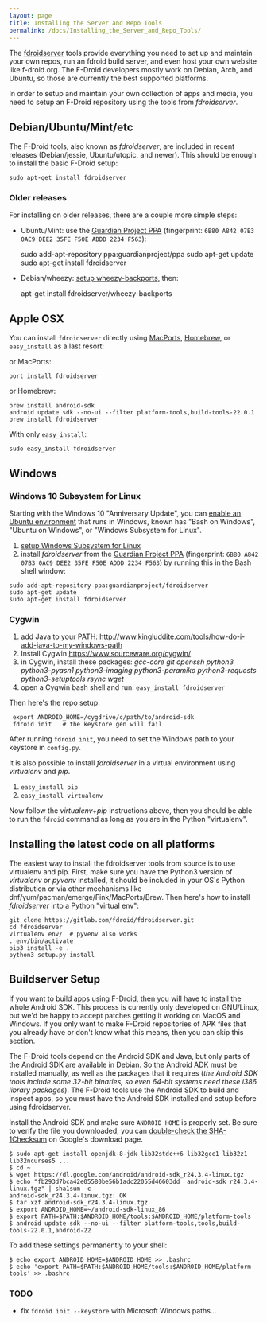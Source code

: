 ```yaml
---
layout: page
title: Installing the Server and Repo Tools
permalink: /docs/Installing_the_Server_and_Repo_Tools/
---
```


The [fdroidserver](https://gitlab.com/fdroid/fdroidserver) tools provide
everything you need to set up and maintain your own repos, run an fdroid
build server, and even host your own website like f-droid.org. The
F-Droid developers mostly work on Debian, Arch, and Ubuntu, so those are
currently the best supported platforms.

In order to setup and maintain your own collection of apps and media,
you need to setup an F-Droid repository using the tools from
*fdroidserver*.


## Debian/Ubuntu/Mint/etc

The F-Droid tools, also known as _fdroidserver_, are
included in recent releases (Debian/jessie, Ubuntu/utopic, and newer).
This should be enough to install the basic F-Droid setup:

    sudo apt-get install fdroidserver


### Older releases

For installing on older releases, there are a couple more simple steps:

-   Ubuntu/Mint: use the [Guardian Project
    PPA](https://launchpad.net/~guardianproject/+archive/ppa/+packages)
    (fingerprint: `6B80 A842 07B3 0AC9 DEE2 35FE F50E ADDD
    2234 F563`):

    sudo add-apt-repository ppa:guardianproject/ppa
    sudo apt-get update
    sudo apt-get install fdroidserver

-   Debian/wheezy: [setup wheezy-backports](http://backports.debian.org/Instructions/#index2h2),
    then:

    apt-get install fdroidserver/wheezy-backports


## Apple OSX

You can install `fdroidserver` directly using [MacPorts](https://www.macports.org/ports.php?by=name&substr=fdroidserver), [Homebrew](http://brewformulas.org/Fdroidserver), or `easy_install` as a last resort:

or MacPorts:

    port install fdroidserver

or Homebrew:

    brew install android-sdk
    android update sdk --no-ui --filter platform-tools,build-tools-22.0.1
    brew install fdroidserver

With only `easy_install`:

    sudo easy_install fdroidserver


## Windows

### Windows 10 Subsystem for Linux

Starting with the Windows 10 "Anniversary Update", you can [enable an
Ubuntu environment](https://msdn.microsoft.com/en-us/commandline/wsl/install_guide)
that runs in Windows, known has "Bash on Windows", "Ubuntu on Windows",
or "Windows Subsystem for Linux".

1.  [setup Windows Subsystem for Linux](https://msdn.microsoft.com/en-us/commandline/wsl/install_guide)
2.  install *fdroidserver* from the [Guardian Project PPA](https://launchpad.net/~guardianproject/+archive/fdroidserver/+packages)
    (fingerprint: `6B80 A842 07B3 0AC9 DEE2 35FE F50E ADDD
    2234 F563`) by running this in the Bash shell window:

``` 
sudo add-apt-repository ppa:guardianproject/fdroidserver
sudo apt-get update
sudo apt-get install fdroidserver
```


### Cygwin

1.  add Java to your PATH:
    <http://www.kingluddite.com/tools/how-do-i-add-java-to-my-windows-path>
2.  Install Cygwin <https://www.sourceware.org/cygwin/>
3.  in Cygwin, install these packages: *gcc-core git openssh python3
    python3-pyasn1 python3-imaging python3-paramiko python3-requests
    python3-setuptools rsync wget*
4.  open a Cygwin bash shell and run: `easy_install fdroidserver`

Then here's the repo setup:

` export ANDROID_HOME=/cygdrive/c/path/to/android-sdk`\
` fdroid init   # the keystore gen will fail`

After running `fdroid init`, you need to set the
Windows path to your keystore in `config.py`.

It is also possible to install *fdroidserver* in a virtual environment
using *virtualenv* and *pip*.

1.  `easy_install pip`
2.  `easy_install virtualenv`

Now follow the *virtualenv+pip* instructions above, then you should be
able to run the `fdroid` command as long as you
are in the Python "virtualenv".


## Installing the latest code on all platforms

The easiest way to install the fdroidserver tools from source is to use
virtualenv and pip. First, make sure you have the Python3 version of
_virtualenv_ or _pyvenv_ installed, it
should be included in your OS's Python distribution or via other
mechanisms like dnf/yum/pacman/emerge/Fink/MacPorts/Brew. Then here's
how to install _fdroidserver_ into a Python "virtual
env":

    git clone https://gitlab.com/fdroid/fdroidserver.git
    cd fdroidserver
    virtualenv env/  # pyvenv also works
    . env/bin/activate
    pip3 install -e .
    python3 setup.py install


## Buildserver Setup


If you want to build apps using F-Droid, then you will have to install
the whole Android SDK. This process is currently only developed on
GNU/Linux, but we'd be happy to accept patches getting it working on
MacOS and Windows. If you only want to make F-Droid repositories of APK
files that you already have or don't know what this means, then you can
skip this section.

The F-Droid tools depend on the Android SDK and Java, but only parts of
the Android SDK are available in Debian. So the Android ADK must be
installed manually, as well as the packages that it requires (_the
Android SDK tools include some 32-bit binaries, so even 64-bit systems
need these i386 library packages_). The F-Droid tools use the Android
SDK to build and inspect apps, so you must have the Android SDK
installed and setup before using fdroidserver.

Install the Android SDK and make sure `ANDROID_HOME` is
properly set. Be sure to verify the file you downloaded, you can
[double-check the SHA-1Checksum](https://developer.android.com/sdk/index.html#Other_double-check_the_SHA-1_Checksum)
on Google's download page.

    $ sudo apt-get install openjdk-8-jdk lib32stdc++6 lib32gcc1 lib32z1 lib32ncurses5 ...
    $ cd ~
    $ wget https://dl.google.com/android/android-sdk_r24.3.4-linux.tgz
    $ echo "fb293d7bca42e05580be56b1adc22055d46603dd  android-sdk_r24.3.4-linux.tgz" | sha1sum -c
    android-sdk_r24.3.4-linux.tgz: OK
    $ tar xzf android-sdk_r24.3.4-linux.tgz
    $ export ANDROID_HOME=~/android-sdk-linux_86
    $ export PATH=$PATH:$ANDROID_HOME/tools:$ANDROID_HOME/platform-tools
    $ android update sdk --no-ui --filter platform-tools,tools,build-tools-22.0.1,android-22

To add these settings permanently to your shell:

    $ echo export ANDROID_HOME=$ANDROID_HOME >> .bashrc
    $ echo 'export PATH=$PATH:$ANDROID_HOME/tools:$ANDROID_HOME/platform-tools' >> .bashrc


### TODO

-   fix `fdroid init --keystore` with Microsoft Windows paths...
